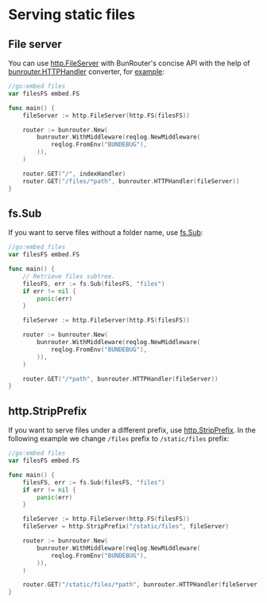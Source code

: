 # Serving static files

## File server

You can use [http.FileServer](https://pkg.go.dev/net/http#FileServer) with BunRouter's concise API
with the help of
[bunrouter.HTTPHandler](https://pkg.go.dev/github.com/uptrace/bunrouter#HTTPHandler) converter, for
[example](https://github.com/uptrace/bunrouter/tree/master/example/file-server):

```go
//go:embed files
var filesFS embed.FS

func main() {
	fileServer := http.FileServer(http.FS(filesFS))

	router := bunrouter.New(
		bunrouter.WithMiddleware(reqlog.NewMiddleware(
			reqlog.FromEnv("BUNDEBUG"),
		)),
	)

	router.GET("/", indexHandler)
	router.GET("/files/*path", bunrouter.HTTPHandler(fileServer))
}
```

## fs.Sub

If you want to serve files without a folder name, use [fs.Sub](https://pkg.go.dev/io/fs#Sub):

```go
//go:embed files
var filesFS embed.FS

func main() {
    // Retrieve files subtree.
	filesFS, err := fs.Sub(filesFS, "files")
	if err != nil {
		panic(err)
	}

	fileServer := http.FileServer(http.FS(filesFS))

	router := bunrouter.New(
		bunrouter.WithMiddleware(reqlog.NewMiddleware(
			reqlog.FromEnv("BUNDEBUG"),
		)),
	)

	router.GET("/*path", bunrouter.HTTPHandler(fileServer))
}
```

## http.StripPrefix

If you want to serve files under a different prefix, use
[http.StripPrefix](https://pkg.go.dev/net/http#StripPrefix). In the following example we change
`/files` prefix to `/static/files` prefix:

```go
//go:embed files
var filesFS embed.FS

func main() {
	filesFS, err := fs.Sub(filesFS, "files")
	if err != nil {
		panic(err)
	}

	fileServer := http.FileServer(http.FS(filesFS))
	fileServer = http.StripPrefix("/static/files", fileServer)

	router := bunrouter.New(
		bunrouter.WithMiddleware(reqlog.NewMiddleware(
			reqlog.FromEnv("BUNDEBUG"),
		)),
	)

	router.GET("/static/files/*path", bunrouter.HTTPHandler(fileServer))
}
```
